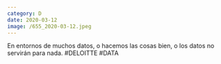 ```yaml
--- 
category: D 
date: 2020-03-12 
image: /655_2020-03-12.jpeg 
--- 
```


En entornos de muchos datos, o hacemos las cosas bien, o los datos no servirán para nada. #DELOITTE #DATA